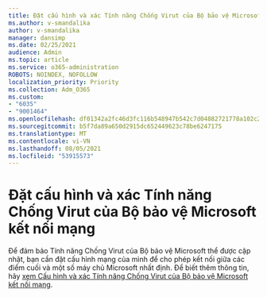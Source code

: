 ```yaml
---
title: Đặt cấu hình và xác Tính năng Chống Virut của Bộ bảo vệ Microsoft kết nối mạng
ms.author: v-smandalika
author: v-smandalika
manager: dansimp
ms.date: 02/25/2021
audience: Admin
ms.topic: article
ms.service: o365-administration
ROBOTS: NOINDEX, NOFOLLOW
localization_priority: Priority
ms.collection: Adm_O365
ms.custom:
- "6035"
- "9001464"
ms.openlocfilehash: df01342a2fc46d3fc116b548947b542c7d04882721778a102c2dba93ed135a6a
ms.sourcegitcommit: b5f7da89a650d2915dc652449623c78be6247175
ms.translationtype: MT
ms.contentlocale: vi-VN
ms.lasthandoff: 08/05/2021
ms.locfileid: "53915573"
---
```

# <a name="configure-and-validate-microsoft-defender-antivirus-network-connections"></a>Đặt cấu hình và xác Tính năng Chống Virut của Bộ bảo vệ Microsoft kết nối mạng

Để đảm bảo Tính năng Chống Virut của Bộ bảo vệ Microsoft thể được cập nhật, bạn cần đặt cấu hình mạng của mình để cho phép kết nối giữa các điểm cuối và một số máy chủ Microsoft nhất định. Để biết thêm thông tin, hãy [xem Cấu hình và xác Tính năng Chống Virut của Bộ bảo vệ Microsoft kết nối mạng](https://docs.microsoft.com/windows/security/threat-protection/microsoft-defender-antivirus/configure-network-connections-microsoft-defender-antivirus).
